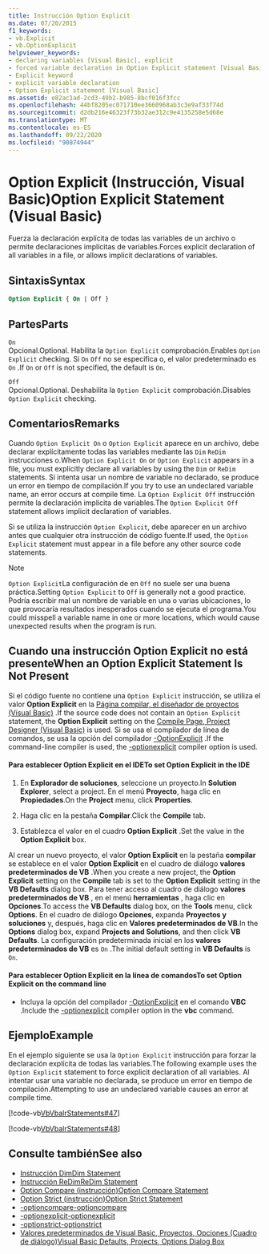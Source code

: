 ```yaml
---
title: Instrucción Option Explicit
ms.date: 07/20/2015
f1_keywords:
- vb.Explicit
- vb.OptionExplicit
helpviewer_keywords:
- declaring variables [Visual Basic], explicit
- forced variable declaration in Option Explicit statement [Visual Basic]
- Explicit keyword
- explicit variable declaration
- Option Explicit statement [Visual Basic]
ms.assetid: e82ac1ad-2cd3-49b2-b985-8bcf016f3fcc
ms.openlocfilehash: 44bf8205ec071710ee3660968ab3c3e9af33f74d
ms.sourcegitcommit: d2db216e46323f73b32ae312c9e4135258e5d68e
ms.translationtype: MT
ms.contentlocale: es-ES
ms.lasthandoff: 09/22/2020
ms.locfileid: "90874944"
---
```

# <a name="option-explicit-statement-visual-basic"></a><span data-ttu-id="93e3c-102">Option Explicit (Instrucción, Visual Basic)</span><span class="sxs-lookup"><span data-stu-id="93e3c-102">Option Explicit Statement (Visual Basic)</span></span>

<span data-ttu-id="93e3c-103">Fuerza la declaración explícita de todas las variables de un archivo o permite declaraciones implícitas de variables.</span><span class="sxs-lookup"><span data-stu-id="93e3c-103">Forces explicit declaration of all variables in a file, or allows implicit declarations of variables.</span></span>  
  
## <a name="syntax"></a><span data-ttu-id="93e3c-104">Sintaxis</span><span class="sxs-lookup"><span data-stu-id="93e3c-104">Syntax</span></span>  
  
```vb  
Option Explicit { On | Off }  
```  
  
## <a name="parts"></a><span data-ttu-id="93e3c-105">Partes</span><span class="sxs-lookup"><span data-stu-id="93e3c-105">Parts</span></span>  

 `On`  
 <span data-ttu-id="93e3c-106">Opcional.</span><span class="sxs-lookup"><span data-stu-id="93e3c-106">Optional.</span></span> <span data-ttu-id="93e3c-107">Habilita la `Option Explicit` comprobación.</span><span class="sxs-lookup"><span data-stu-id="93e3c-107">Enables `Option Explicit` checking.</span></span> <span data-ttu-id="93e3c-108">Si `On` `Off` no se especifica o, el valor predeterminado es `On` .</span><span class="sxs-lookup"><span data-stu-id="93e3c-108">If `On` or `Off` is not specified, the default is `On`.</span></span>  
  
 `Off`  
 <span data-ttu-id="93e3c-109">Opcional.</span><span class="sxs-lookup"><span data-stu-id="93e3c-109">Optional.</span></span> <span data-ttu-id="93e3c-110">Deshabilita la `Option Explicit` comprobación.</span><span class="sxs-lookup"><span data-stu-id="93e3c-110">Disables `Option Explicit` checking.</span></span>  
  
## <a name="remarks"></a><span data-ttu-id="93e3c-111">Comentarios</span><span class="sxs-lookup"><span data-stu-id="93e3c-111">Remarks</span></span>  

 <span data-ttu-id="93e3c-112">Cuando `Option Explicit On` o `Option Explicit` aparece en un archivo, debe declarar explícitamente todas las variables mediante las `Dim` `ReDim` instrucciones o.</span><span class="sxs-lookup"><span data-stu-id="93e3c-112">When `Option Explicit On` or `Option Explicit` appears in a file, you must explicitly declare all variables by using the `Dim` or `ReDim` statements.</span></span> <span data-ttu-id="93e3c-113">Si intenta usar un nombre de variable no declarado, se produce un error en tiempo de compilación.</span><span class="sxs-lookup"><span data-stu-id="93e3c-113">If you try to use an undeclared variable name, an error occurs at compile time.</span></span> <span data-ttu-id="93e3c-114">La `Option Explicit Off` instrucción permite la declaración implícita de variables.</span><span class="sxs-lookup"><span data-stu-id="93e3c-114">The `Option Explicit Off` statement allows implicit declaration of variables.</span></span>  
  
 <span data-ttu-id="93e3c-115">Si se utiliza la instrucción `Option Explicit`, debe aparecer en un archivo antes que cualquier otra instrucción de código fuente.</span><span class="sxs-lookup"><span data-stu-id="93e3c-115">If used, the `Option Explicit` statement must appear in a file before any other source code statements.</span></span>  
  
> [!NOTE]
> <span data-ttu-id="93e3c-116">`Option Explicit`La configuración de en `Off` no suele ser una buena práctica.</span><span class="sxs-lookup"><span data-stu-id="93e3c-116">Setting `Option Explicit` to `Off` is generally not a good practice.</span></span> <span data-ttu-id="93e3c-117">Podría escribir mal un nombre de variable en una o varias ubicaciones, lo que provocaría resultados inesperados cuando se ejecuta el programa.</span><span class="sxs-lookup"><span data-stu-id="93e3c-117">You could misspell a variable name in one or more locations, which would cause unexpected results when the program is run.</span></span>  
  
## <a name="when-an-option-explicit-statement-is-not-present"></a><span data-ttu-id="93e3c-118">Cuando una instrucción Option Explicit no está presente</span><span class="sxs-lookup"><span data-stu-id="93e3c-118">When an Option Explicit Statement Is Not Present</span></span>  

 <span data-ttu-id="93e3c-119">Si el código fuente no contiene una `Option Explicit` instrucción, se utiliza el valor **Option Explicit** en la [Página compilar, el diseñador de proyectos (Visual Basic)](/visualstudio/ide/reference/compile-page-project-designer-visual-basic) .</span><span class="sxs-lookup"><span data-stu-id="93e3c-119">If the source code does not contain an `Option Explicit` statement, the **Option Explicit** setting on the [Compile Page, Project Designer (Visual Basic)](/visualstudio/ide/reference/compile-page-project-designer-visual-basic) is used.</span></span> <span data-ttu-id="93e3c-120">Si se usa el compilador de línea de comandos, se usa la opción del compilador [-OptionExplicit](../../reference/command-line-compiler/optionexplicit.md) .</span><span class="sxs-lookup"><span data-stu-id="93e3c-120">If the command-line compiler is used, the [-optionexplicit](../../reference/command-line-compiler/optionexplicit.md) compiler option is used.</span></span>  
  
#### <a name="to-set-option-explicit-in-the-ide"></a><span data-ttu-id="93e3c-121">Para establecer Option Explicit en el IDE</span><span class="sxs-lookup"><span data-stu-id="93e3c-121">To set Option Explicit in the IDE</span></span>  
  
1. <span data-ttu-id="93e3c-122">En **Explorador de soluciones**, seleccione un proyecto.</span><span class="sxs-lookup"><span data-stu-id="93e3c-122">In **Solution Explorer**, select a project.</span></span> <span data-ttu-id="93e3c-123">En el menú **Proyecto**, haga clic en **Propiedades**.</span><span class="sxs-lookup"><span data-stu-id="93e3c-123">On the **Project** menu, click **Properties**.</span></span>  
  
2. <span data-ttu-id="93e3c-124">Haga clic en la pestaña **Compilar**.</span><span class="sxs-lookup"><span data-stu-id="93e3c-124">Click the **Compile** tab.</span></span>  
  
3. <span data-ttu-id="93e3c-125">Establezca el valor en el cuadro **Option Explicit** .</span><span class="sxs-lookup"><span data-stu-id="93e3c-125">Set the value in the **Option Explicit** box.</span></span>  
  
 <span data-ttu-id="93e3c-126">Al crear un nuevo proyecto, el valor **Option Explicit** en la pestaña **compilar** se establece en el valor **Option Explicit** en el cuadro de diálogo **valores predeterminados de VB** .</span><span class="sxs-lookup"><span data-stu-id="93e3c-126">When you create a new project, the **Option Explicit** setting on the **Compile** tab is set to the **Option Explicit** setting in the **VB Defaults** dialog box.</span></span> <span data-ttu-id="93e3c-127">Para tener acceso al cuadro de diálogo **valores predeterminados de VB** , en el menú **herramientas** , haga clic en **Opciones**.</span><span class="sxs-lookup"><span data-stu-id="93e3c-127">To access the **VB Defaults** dialog box, on the **Tools** menu, click **Options**.</span></span> <span data-ttu-id="93e3c-128">En el cuadro de diálogo **Opciones**, expanda **Proyectos y soluciones** y, después, haga clic en **Valores predeterminados de VB**.</span><span class="sxs-lookup"><span data-stu-id="93e3c-128">In the **Options** dialog box, expand **Projects and Solutions**, and then click **VB Defaults**.</span></span> <span data-ttu-id="93e3c-129">La configuración predeterminada inicial en los **valores predeterminados de VB** es `On` .</span><span class="sxs-lookup"><span data-stu-id="93e3c-129">The initial default setting in **VB Defaults** is `On`.</span></span>  
  
#### <a name="to-set-option-explicit-on-the-command-line"></a><span data-ttu-id="93e3c-130">Para establecer Option Explicit en la línea de comandos</span><span class="sxs-lookup"><span data-stu-id="93e3c-130">To set Option Explicit on the command line</span></span>  
  
- <span data-ttu-id="93e3c-131">Incluya la opción del compilador [-OptionExplicit](../../reference/command-line-compiler/optionexplicit.md) en el comando **VBC** .</span><span class="sxs-lookup"><span data-stu-id="93e3c-131">Include the [-optionexplicit](../../reference/command-line-compiler/optionexplicit.md) compiler option in the **vbc** command.</span></span>  
  
## <a name="example"></a><span data-ttu-id="93e3c-132">Ejemplo</span><span class="sxs-lookup"><span data-stu-id="93e3c-132">Example</span></span>  

 <span data-ttu-id="93e3c-133">En el ejemplo siguiente se usa la `Option Explicit` instrucción para forzar la declaración explícita de todas las variables.</span><span class="sxs-lookup"><span data-stu-id="93e3c-133">The following example uses the `Option Explicit` statement to force explicit declaration of all variables.</span></span> <span data-ttu-id="93e3c-134">Al intentar usar una variable no declarada, se produce un error en tiempo de compilación.</span><span class="sxs-lookup"><span data-stu-id="93e3c-134">Attempting to use an undeclared variable causes an error at compile time.</span></span>  
  
 [!code-vb[VbVbalrStatements#47](~/samples/snippets/visualbasic/VS_Snippets_VBCSharp/VbVbalrStatements/VB/Class1.vb#47)]  
  
 [!code-vb[VbVbalrStatements#48](~/samples/snippets/visualbasic/VS_Snippets_VBCSharp/VbVbalrStatements/VB/Class2.vb#48)]  
  
## <a name="see-also"></a><span data-ttu-id="93e3c-135">Consulte también</span><span class="sxs-lookup"><span data-stu-id="93e3c-135">See also</span></span>

- [<span data-ttu-id="93e3c-136">Instrucción Dim</span><span class="sxs-lookup"><span data-stu-id="93e3c-136">Dim Statement</span></span>](dim-statement.md)
- [<span data-ttu-id="93e3c-137">Instrucción ReDim</span><span class="sxs-lookup"><span data-stu-id="93e3c-137">ReDim Statement</span></span>](redim-statement.md)
- [<span data-ttu-id="93e3c-138">Option Compare (instrucción)</span><span class="sxs-lookup"><span data-stu-id="93e3c-138">Option Compare Statement</span></span>](option-compare-statement.md)
- [<span data-ttu-id="93e3c-139">Option Strict (instrucción)</span><span class="sxs-lookup"><span data-stu-id="93e3c-139">Option Strict Statement</span></span>](option-strict-statement.md)
- [<span data-ttu-id="93e3c-140">-optioncompare</span><span class="sxs-lookup"><span data-stu-id="93e3c-140">-optioncompare</span></span>](../../reference/command-line-compiler/optioncompare.md)
- [<span data-ttu-id="93e3c-141">-optionexplicit</span><span class="sxs-lookup"><span data-stu-id="93e3c-141">-optionexplicit</span></span>](../../reference/command-line-compiler/optionexplicit.md)
- [<span data-ttu-id="93e3c-142">-optionstrict</span><span class="sxs-lookup"><span data-stu-id="93e3c-142">-optionstrict</span></span>](../../reference/command-line-compiler/optionstrict.md)
- [<span data-ttu-id="93e3c-143">Valores predeterminados de Visual Basic, Proyectos, Opciones (Cuadro de diálogo)</span><span class="sxs-lookup"><span data-stu-id="93e3c-143">Visual Basic Defaults, Projects, Options Dialog Box</span></span>](/visualstudio/ide/reference/visual-basic-defaults-projects-options-dialog-box)
